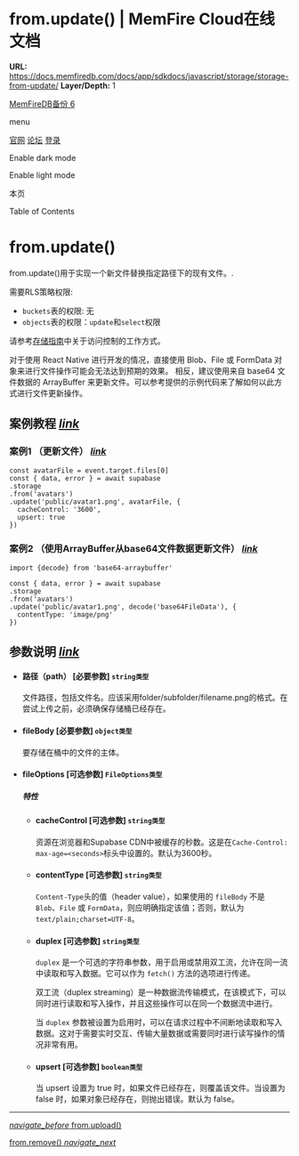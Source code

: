 # from.update() | MemFire Cloud在线文档

**URL:** https://docs.memfiredb.com/docs/app/sdkdocs/javascript/storage/storage-from-update/
**Layer/Depth:** 1

[MemFireDB备份 6](/)

menu

[官网](https://memfiredb.com/)
[论坛](https://community.memfiredb.com/)
[登录](https://cloud.memfiredb.com/auth/login)

Enable dark mode

Enable light mode

本页

Table of Contents

# from.update()

from.update()用于实现一个新文件替换指定路径下的现有文件。.

需要RLS策略权限:

* `buckets`表的权限: 无
* `objects`表的权限：`update`和`select`权限

请参考[存储指南](/docs/app/development_guide/storage/storage/#access-control)中关于访问控制的工作方式。

对于使用 React Native 进行开发的情况，直接使用 Blob、File 或 FormData 对象来进行文件操作可能会无法达到预期的效果。
相反，建议使用来自 base64 文件数据的 ArrayBuffer 来更新文件。可以参考提供的示例代码来了解如何以此方式进行文件更新操作。

## 案例教程 [*link*](#%e6%a1%88%e4%be%8b%e6%95%99%e7%a8%8b)

### 案例1 （更新文件） [*link*](#%e6%a1%88%e4%be%8b1-%e6%9b%b4%e6%96%b0%e6%96%87%e4%bb%b6)

```
const avatarFile = event.target.files[0]
const { data, error } = await supabase
.storage
.from('avatars')
.update('public/avatar1.png', avatarFile, {
  cacheControl: '3600',
  upsert: true
})
```

### 案例2 （使用ArrayBuffer从base64文件数据更新文件） [*link*](#%e6%a1%88%e4%be%8b2-%e4%bd%bf%e7%94%a8arraybuffer%e4%bb%8ebase64%e6%96%87%e4%bb%b6%e6%95%b0%e6%8d%ae%e6%9b%b4%e6%96%b0%e6%96%87%e4%bb%b6)

```
import {decode} from 'base64-arraybuffer'

const { data, error } = await supabase
.storage
.from('avatars')
.update('public/avatar1.png', decode('base64FileData'), {
  contentType: 'image/png'
})
```

## 参数说明 [*link*](#%e5%8f%82%e6%95%b0%e8%af%b4%e6%98%8e)

* #### 路径（path） [必要参数] `string类型`

  文件路径，包括文件名。应该采用folder/subfolder/filename.png的格式。在尝试上传之前，必须确保存储桶已经存在。
* #### fileBody [必要参数] `object类型`

  要存储在桶中的文件的主体。
* #### fileOptions [可选参数] `FileOptions类型`

  ##### 特性

  + #### cacheControl [可选参数] `string类型`

    资源在浏览器和Supabase CDN中被缓存的秒数。这是在`Cache-Control: max-age=<seconds>`标头中设置的。默认为3600秒。
  + #### contentType [可选参数] `string类型`

    `Content-Type`头的值（header value），如果使用的 `fileBody` 不是 `Blob`、`File` 或 `FormData`，则应明确指定该值；否则，默认为 `text/plain;charset=UTF-8`。
  + #### duplex [可选参数] `string类型`

    `duplex` 是一个可选的字符串参数，用于启用或禁用双工流，允许在同一流中读取和写入数据。它可以作为 `fetch()` 方法的选项进行传递。

    双工流（duplex streaming）是一种数据流传输模式，在该模式下，可以同时进行读取和写入操作，并且这些操作可以在同一个数据流中进行。

    当 `duplex` 参数被设置为启用时，可以在请求过程中不间断地读取和写入数据。这对于需要实时交互、传输大量数据或需要同时进行读写操作的情况非常有用。
  + #### upsert [可选参数] `boolean类型`

    当 upsert 设置为 true 时，如果文件已经存在，则覆盖该文件。当设置为 false 时，如果对象已经存在，则抛出错误。默认为 false。

---

[*navigate\_before* from.upload()](/docs/app/sdkdocs/javascript/storage/storage-from-upload/)

[from.remove() *navigate\_next*](/docs/app/sdkdocs/javascript/storage/storage-from-remove/)